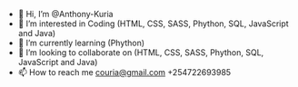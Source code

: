 - 👋 Hi, I’m @Anthony-Kuria
- 👀 I’m interested in Coding (HTML, CSS, SASS, Phython, SQL, JavaScript and Java)
- 🌱 I’m currently learning (Phython)
- 💞️ I’m looking to collaborate on (HTML, CSS, SASS, Phython, SQL, JavaScript and Java)
- 📫 How to reach me couria@gmail.com +254722693985

<!---
Anthony-Kuria/Anthony-Kuria is a ✨ special ✨ repository because its `README.md` (this file) appears on your GitHub profile.
You can click the Preview link to take a look at your changes.
--->
